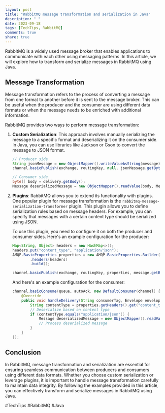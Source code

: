 ```yaml
---
layout: post
title: "RabbitMQ message transformation and serialization in Java"
description: " "
date: 2023-09-18
tags: [TechTips, RabbitMQ]
comments: true
share: true
---
```


RabbitMQ is a widely used message broker that enables applications to communicate with each other using messaging patterns. In this article, we will explore how to transform and serialize messages in RabbitMQ using Java.

## Message Transformation

Message transformation refers to the process of converting a message from one format to another before it is sent to the message broker. This can be useful when the producer and the consumer are using different data formats or when the message needs to be enriched with additional information.

RabbitMQ provides two ways to perform message transformation:

1. **Custom Serialization**: This approach involves manually serializing the message to a specific format and deserializing it on the consumer side. In Java, you can use libraries like Jackson or Gson to convert the message to JSON format.

    ```java
    // Producer side
    String jsonMessage = new ObjectMapper().writeValueAsString(message);
    channel.basicPublish(exchange, routingKey, null, jsonMessage.getBytes());

    // Consumer side
    byte[] body = delivery.getBody();
    Message deserializedMessage = new ObjectMapper().readValue(body, Message.class);
    ```

2. **Plugins**: RabbitMQ allows you to extend its functionality with plugins. One popular plugin for message transformation is the `rabbitmq-message-serialization-transformer` plugin. This plugin allows you to define serialization rules based on message headers. For example, you can specify that messages with a certain content type should be serialized using JSON.

    To use this plugin, you need to configure it on both the producer and consumer sides. Here's an example configuration for the producer:

    ```java
    Map<String, Object> headers = new HashMap<>();
    headers.put("content_type", "application/json");
    AMQP.BasicProperties properties = new AMQP.BasicProperties.Builder()
            .headers(headers)
            .build();

    channel.basicPublish(exchange, routingKey, properties, message.getBytes());
    ```

    And here's an example configuration for the consumer:

    ```java
    channel.basicConsume(queue, autoAck, new DefaultConsumer(channel) {
        @Override
        public void handleDelivery(String consumerTag, Envelope envelope, AMQP.BasicProperties properties, byte[] body) throws IOException {
            String contentType = properties.getHeaders().get("content_type").toString();
            // Deserialize based on content type
            if (contentType.equals("application/json")) {
                Message deserializedMessage = new ObjectMapper().readValue(body, Message.class);
                // Process deserialized message
            }
        }
    });
    ```

## Conclusion

In RabbitMQ, message transformation and serialization are essential for ensuring seamless communication between producers and consumers using different data formats. Whether you choose custom serialization or leverage plugins, it is important to handle message transformation carefully to maintain data integrity. By following the examples provided in this article, you can effectively transform and serialize messages in RabbitMQ using Java.

#TechTips #RabbitMQ #Java